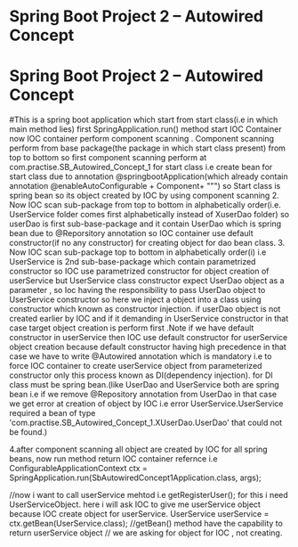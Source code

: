 # Spring Boot Project 2 – Autowired Concept
# Spring Boot Project 2 – Autowired Concept

#This is a spring boot application which start from start class(i.e in which main method lies)
first  SpringApplication.run() method start IOC Container now IOC container perform component scanning
. Component scanning perform from base package(the package in which start class present) from top to bottom
so first component scanning perform at com.practise.SB_Autowired_Concept_1 for start class i.e create bean for start class
due to annotation @springbootApplication(which  already contain annotation @enableAutoConfigurable + Component+ """) so Start class is
spring bean so its object created by IOC by using component scanning
2. Now IOC scan sub-package from top to bottom in alphabetically order(i.e. UserService folder comes first alphabetically  instead of XuserDao folder) so userDao is first sub-base-package and it contain UserDao which is spring bean due to @Reporsitory annotation
   so IOC container use default constructor(if no any constructor) for creating object for dao bean class.
3. Now IOC scan sub-package top to bottom in alphabetically order(i) i.e UserService is 2nd sub-base-package which contain
   parametrized constructor so IOC use parametrized constructor for object creation of userService but
   UserService class constructor expect UserDao object as a parameter , so Ioc having the responsibility to pass
   UserDao object to UserService constructor so here we inject a  object into a class using constructor which
   known as constructor injection. if userDao object is not created earlier by IOC and if it demanding in
   UserService constructor in that case target object creation is perform first .Note if we have default constructor
   in userService then IOC use default constructor for userService object creation because default constructor having
   high precedence in that case we have to write @Autowired annotation which is mandatory i.e to force IOC container
   to create userService object from parameterized constructor only this process known as DI(dependency injection).
   for DI class must be spring bean.(like UserDao and UserService both are spring bean i.e if we remove @Repository annotation
from UserDao in that case we get error at creation of object by IOC i.e error UserService.UserService required a bean of type 'com.practise.SB_Autowired_Concept_1.XUserDao.UserDao' that could not be found.)

4.after component scanning all object are created by IOC for all spring beans, now run method return IOC container
refernce i.e ConfigurableApplicationContext ctx =  SpringApplication.run(SbAutowiredConcept1Application.class, args);

//now i want to call userService mehtod i.e getRegisterUser(); for this i need UserServiceObject. here i will ask IOC
to give me userService object because IOC create object for userService.
UserService userService = ctx.getBean(UserService.class); //getBean() method have the capability to return userService
object // we are asking for object for IOC , not creating.